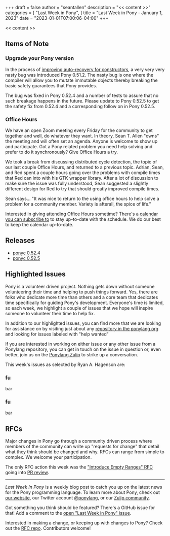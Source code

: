 +++
draft = false
author = "seantallen"
description = "<< content >>"
categories = [
    "Last Week in Pony",
]
title = "Last Week in Pony - January 1, 2023"
date = "2023-01-01T07:00:06-04:00"
+++

<< content >>

<!--more-->

## Items of Note

### Upgrade your Pony version

In the process of [improving auto-recovery for constructors](https://github.com/ponylang/ponyc/pull/4124), a very very very nasty bug was introduced Pony 0.51.2. The nasty bug is one where the compiler will allow you to mutate immutable objects thereby breaking the basic safety guarantees that Pony provides.

The bug was fixed in Pony 0.52.4 and a number of tests to assure that no such breakage happens in the future. Please update to Pony 0.52.5 to get the safety fix from 0.52.4 and a corresponding follow on in Pony 0.52.5.

### Office Hours

We have an open Zoom meeting every Friday for the community to get together and well, do whatever they want. In theory, Sean T. Allen "owns" the meeting and will often set an agenda. Anyone is welcome to show up and participate. Got a Pony related problem you need help solving and prefer to do it synchronously? Give Office Hours a try.

We took a break from discussing distributed cycle detection, the topic of our last couple Office Hours, and returned to a previous topic. Adrian, Sean, and Red spent a couple hours going over the problems with compile times that Red can into with his GTK wrapper library. After a lot of discussion to make sure the issue was fully understood, Sean suggested a slightly different design for Red to try that should greatly improved compile times.

Sean says... "It was nice to return to the using office hours to help solve a problem for a community member. Variety is afterall, the spice of life."

Interested in giving attending Office Hours sometime? There's a [calendar you can subscribe to](https://calendar.google.com/calendar/ical/4465e68ae24131ae00461a40893f2637a2c9ac510e311a44ff78680e2f183ce3%40group.calendar.google.com/public/basic.ics) to stay up-to-date with the schedule. We do our best to keep the calendar up-to-date.

## Releases

- [ponyc 0.52.4](https://github.com/ponylang/ponyc/releases/tag/0.52.4)
- [ponyc 0.52.5](https://github.com/ponylang/ponyc/releases/tag/0.52.5)

## Highlighted Issues

Pony is a volunteer driven project. Nothing gets down without someone volunteering their time and helping to push things forward. Yes, there are folks who dedicate more time than others and a core team that dedicates time specifically for guiding Pony's development. Everyone's time is limited, so each week, we highlight a couple of issues that we hope will inspire someone to volunteer their time to help fix.

In addition to our highlighted issues, you can find more that we are looking for assistance on by visiting just about any [repository in the ponylang org](https://github.com/ponylang/) and looking for issues labeled with "help wanted"

If you are interested in working on either issue or any other issue from a Ponylang repository, you can get in touch on the issue in question or, even better, join us on the [Ponylang Zulip](https://ponylang.zulipchat.com/) to strike up a conversation.

This week's issues as selected by Ryan A. Hagenson are:

### fu

bar

### fu

bar

## RFCs

Major changes in Pony go through a community driven process where members of the community can write up "requests for change" that detail what they think should be changed and why. RFCs can range from simple to complex. We welcome your participation.

The only RFC action this week was the ["Introduce Empty Ranges" RFC](https://github.com/ponylang/rfcs/blob/main/text/0076-introduce%20empty%20ranges.md) going into [PR review](https://github.com/ponylang/ponyc/pull/4280).

---

_Last Week In Pony_ is a weekly blog post to catch you up on the latest news for the Pony programming language. To learn more about Pony, check out [our website](https://ponylang.io), our Twitter account [@ponylang](https://twitter.com/ponylang), or our [Zulip community](https://ponylang.zulipchat.com).

Got something you think should be featured? There's a GitHub issue for that! Add a comment to the [open "Last Week in Pony" issue](https://github.com/ponylang/ponylang.github.io/issues?q=is%3Aissue+is%3Aopen+label%3Alast-week-in-pony).

Interested in making a change, or keeping up with changes to Pony? Check out the [RFC repo](https://github.com/ponylang/rfcs). Contributors welcome!

